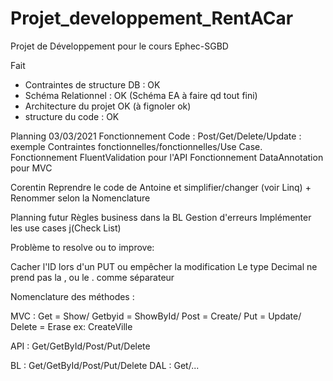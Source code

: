 # Projet_developpement_RentACar
Projet de Développement pour le cours Ephec-SGBD

Fait
- Contraintes de structure DB  : OK
- Schéma Relationnel : OK (Schéma EA à faire qd tout fini)
- Architecture du projet OK (à fignoler ok)
- structure du code : OK

Planning
03/03/2021
Fonctionnement Code : Post/Get/Delete/Update : exemple
Contraintes fonctionnelles/fonctionnelles/Use Case.
Fonctionnement FluentValidation pour l'API
Fonctionnement DataAnnotation pour MVC

Corentin
Reprendre le code de Antoine et simplifier/changer (voir Linq) + Renommer selon la Nomenclature



Planning futur
Règles business dans la BL
Gestion d'erreurs
Implémenter les use cases j(Check List)



Problème to resolve ou to improve:

Cacher l'ID lors d'un PUT ou empêcher la modification
Le type Decimal ne prend pas la , ou le . comme séparateur


Nomenclature des méthodes :

MVC : Get = Show/
      Getbyid =  ShowById/
      Post =    Create/
      Put =    Update/
      Delete =    Erase
            ex: CreateVille

API : Get/GetById/Post/Put/Delete

BL : Get/GetById/Post/Put/Delete
DAL : Get/...
